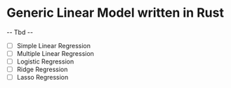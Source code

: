 # Generic Linear Model written in Rust


-- Tbd --

- [ ] Simple Linear Regression
- [ ] Multiple Linear Regression
- [ ] Logistic Regression
- [ ] Ridge Regression
- [ ] Lasso Regression